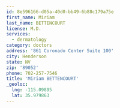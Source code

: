 ```yaml
---
id: 8e596166-d05a-40d0-bb49-6b88c179a75e
first_name: Miriam
last_name: BETTENCOURT
license: M.D.
services:
  - dermatology
category: doctors
address: '861 Coronado Center Suite 100'
city: Henderson
state: NV
zip: '89052'
phone: 702-257-7546
title: 'Miriam BETTENCOURT'
_geoloc:
  lng: -115.09895
  lat: 35.979863
---
```

